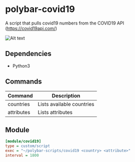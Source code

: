 # polybar-covid19

A script that pulls covid19 numbers from the COVID19 API (https://covid19api.com/)

![Alt text](https://i.ibb.co/d70DW32/oie-b-GGpq-RBHARnh.png)

## Dependencies

* Python3

## Commands

Command | Description
---|---
countries  | Lists available countries
attributes | Lists attributes


## Module

```ini
[module/covid19]
type = custom/script
exec = "~/polybar-scripts/covid19 <country> <attribute>"
interval = 1800
```
